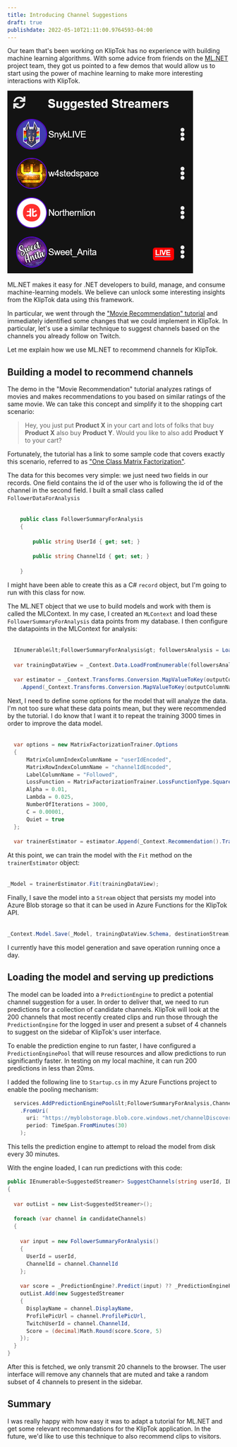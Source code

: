 ```yaml
---
title: Introducing Channel Suggestions
draft: true
publishdate: 2022-05-10T21:11:00.9764593-04:00
---
```


Our team that's been working on KlipTok has no experience with building machine learning algorithms.  With some advice from friends on the [ML.NET](https://dotnet.microsoft.com/apps/machinelearning-ai/ml-dotnet) project team, they got us pointed to a few demos that would allow us to start using the power of machine learning to make more interesting interactions with KlipTok.

![The new suggested streamers panel on KlipTok, generated using ML.NET](img/601-MachineLearningGeneratedSuggestedStreamers.png)

ML.NET makes it easy for .NET developers to build, manage, and consume machine-learning models.  We believe can unlock some interesting insights from the KlipTok data using this framework.

In particular, we went through the ["Movie Recommendation" tutorial](https://docs.microsoft.com/dotnet/machine-learning/tutorials/movie-recommendation) and immediately identified some changes that we could implement in KlipTok.  In particular, let's use a similar technique to suggest channels based on the channels you already follow on Twitch.

Let me explain how we use ML.NET to recommend channels for KlipTok.

## Building a model to recommend channels

The demo in the "Movie Recommendation" tutorial analyzes ratings of movies and makes recommendations to you based on similar ratings of the same movie.  We can take this concept and simplify it to the shopping cart scenario:

> Hey, you just put **Product X** in your cart and lots of folks that buy **Product X** also buy **Product Y**.  Would you like to also add **Product Y** to your cart?

Fortunately, the tutorial has a link to some sample code that covers exactly this scenario, referred to as ["One Class Matrix Factorization"](https://github.com/dotnet/machinelearning-samples/tree/main/samples/csharp/getting-started/MatrixFactorization_ProductRecommendation).

The data for this becomes very simple:  we just need two fields in our records.  One field contains the id of the user who is following the id of the channel in the second field.  I built a small class called `FollowerDataForAnalysis`

```csharp

	public class FollowerSummaryForAnalysis
	{

		public string UserId { get; set; }

		public string ChannelId { get; set; }

	}

```

I might have been able to create this as a C# `record` object, but I'm going to run with this class for now.

The ML.NET object that we use to build models and work with them is called the MLContext.  In my case, I created an `MLContext` and load these `FollowerSummaryForAnalysis` data points from my database.  I then configure the datapoints in the MLContext for analysis:

```csharp

  IEnumerable&lt;FollowerSummaryForAnalysis&gt; followersAnalysis = LoadFromDatabase();

  var trainingDataView = _Context.Data.LoadFromEnumerable(followersAnalysis);

  var estimator = _Context.Transforms.Conversion.MapValueToKey(outputColumnName: "userIdEncoded", inputColumnName: nameof(FollowerSummaryForAnalysis.UserId))
    .Append(_Context.Transforms.Conversion.MapValueToKey(outputColumnName: "channelIdEncoded", inputColumnName: nameof(FollowerSummaryForAnalysis.ChannelId)));

```

Next, I need to define some options for the model that will analyze the data.  I'm not too sure what these data points mean, but they were recommended by the tutorial.  I do know that I want it to repeat the training 3000 times in order to improve the data model.

```csharp

  var options = new MatrixFactorizationTrainer.Options
  {
      MatrixColumnIndexColumnName = "userIdEncoded",
      MatrixRowIndexColumnName = "channelIdEncoded",
      LabelColumnName = "Followed",
      LossFunction = MatrixFactorizationTrainer.LossFunctionType.SquareLossOneClass,
      Alpha = 0.01,
      Lambda = 0.025,
      NumberOfIterations = 3000,
      C = 0.00001,
      Quiet = true
  };

  var trainerEstimator = estimator.Append(_Context.Recommendation().Trainers.MatrixFactorization(options));

```

At this point, we can train the model with the `Fit` method on the `trainerEstimator` object:

```csharp

_Model = trainerEstimator.Fit(trainingDataView);

```

Finally, I save the model into a `Stream` object that persists my model into Azure Blob storage so that it can be used in Azure Functions for the KlipTok API.

```csharp

_Context.Model.Save(_Model, trainingDataView.Schema, destinationStream);

```

I currently have this model generation and save operation running once a day.

## Loading the model and serving up predictions

The model can be loaded into a `PredictionEngine` to predict a potential channel suggestion for a user.  In order to deliver that, we need to run predictions for a collection of candidate channels.  KlipTok will look at the 200 channels that most recently created clips and run those through the `PredictionEngine` for the logged in user and present a subset of 4 channels to suggest on the sidebar of KlipTok's user interface.

To enable the prediction engine to run faster, I have configured a `PredictionEnginePool` that will reuse resources and allow predictions to run significantly faster.  In testing on my local machine, it can run 200 predictions in less than 20ms. 

I added the following line to `Startup.cs` in my Azure Functions project to enable the pooling mechanism:

```csharp
  services.AddPredictionEnginePool&lt;FollowerSummaryForAnalysis,ChannelPrediction&gt;()
    .FromUri(
      uri: "https://myblobstorage.blob.core.windows.net/channelDiscoveryModel.zip",
      period: TimeSpan.FromMinutes(30)
    );
```

This tells the prediction engine to attempt to reload the model from disk every 30 minutes.

With the engine loaded, I can run predictions with this code:

```csharp
public IEnumerable<SuggestedStreamer> SuggestChannels(string userId, IEnumerable<ChannelProfile> candidateChannels, int maxCount)
{

  var outList = new List<SuggestedStreamer>();

  foreach (var channel in candidateChannels)
  {

    var input = new FollowerSummaryForAnalysis()
    {
      UserId = userId,
      ChannelId = channel.ChannelId
    };

    var score = _PredictionEngine?.Predict(input) ?? _PredictionEnginePool.Predict(input);
    outList.Add(new SuggestedStreamer
    {
      DisplayName = channel.DisplayName,
      ProfilePicUrl = channel.ProfilePicUrl,
      TwitchUserId = channel.ChannelId,
      Score = (decimal)Math.Round(score.Score, 5)
    });
  }
}
```

After this is fetched, we only transmit 20 channels to the browser.  The user interface will remove any channels that are muted and take a random subset of 4 channels to present in the sidebar.

## Summary

I was really happy with how easy it was to adapt a tutorial for ML.NET and get some relevant recommandations for the KlipTok application.  In the future, we'd like to use this technique to also recommend clips to visitors.